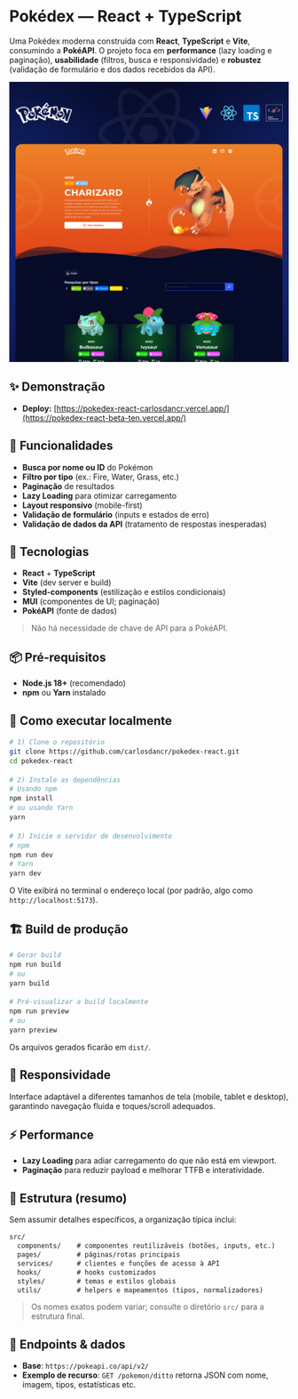 # Pokédex — React + TypeScript

Uma Pokédex moderna construída com **React**, **TypeScript** e **Vite**, consumindo a **PokéAPI**. O projeto foca em **performance** (lazy loading e paginação), **usabilidade** (filtros, busca e responsividade) e **robustez** (validação de formulário e dos dados recebidos da API).

![Pokédex](public/screenshot.png)

## ✨ Demonstração

- **Deploy:** [https://pokedex-react-carlosdancr.vercel.app/](https://pokedex-react-beta-ten.vercel.app/)

## 🔎 Funcionalidades

- **Busca por nome ou ID** do Pokémon  
- **Filtro por tipo** (ex.: Fire, Water, Grass, etc.)
- **Paginação** de resultados
- **Lazy Loading** para otimizar carregamento
- **Layout responsivo** (mobile-first)
- **Validação de formulário** (inputs e estados de erro)
- **Validação de dados da API** (tratamento de respostas inesperadas)

## 🧰 Tecnologias

- **React** + **TypeScript**
- **Vite** (dev server e build)
- **Styled-components** (estilização e estilos condicionais)
- **MUI** (componentes de UI; paginação)
- **PokéAPI** (fonte de dados)

> Não há necessidade de chave de API para a PokéAPI.

## 📦 Pré-requisitos

- **Node.js 18+** (recomendado)
- **npm** ou **Yarn** instalado

## 🚀 Como executar localmente

```bash
# 1) Clone o repositório
git clone https://github.com/carlosdancr/pokedex-react.git
cd pokedex-react

# 2) Instale as dependências
# Usando npm
npm install
# ou usando Yarn
yarn

# 3) Inicie o servidor de desenvolvimento
# npm
npm run dev
# Yarn
yarn dev
```

O Vite exibirá no terminal o endereço local (por padrão, algo como `http://localhost:5173`).

## 🏗️ Build de produção

```bash
# Gerar build
npm run build
# ou
yarn build

# Pré-visualizar a build localmente
npm run preview
# ou
yarn preview
```

Os arquivos gerados ficarão em `dist/`.

## 📱 Responsividade

Interface adaptável a diferentes tamanhos de tela (mobile, tablet e desktop), garantindo navegação fluida e toques/scroll adequados.

## ⚡ Performance

- **Lazy Loading** para adiar carregamento do que não está em viewport.
- **Paginação** para reduzir payload e melhorar TTFB e interatividade.

## 🧭 Estrutura (resumo)

Sem assumir detalhes específicos, a organização típica inclui:

```
src/
  components/    # componentes reutilizáveis (botões, inputs, etc.)
  pages/         # páginas/rotas principais
  services/      # clientes e funções de acesso à API
  hooks/         # hooks customizados
  styles/        # temas e estilos globais
  utils/         # helpers e mapeamentos (tipos, normalizadores)
```

> Os nomes exatos podem variar; consulte o diretório `src/` para a estrutura final.

## 🔗 Endpoints & dados

- **Base**: `https://pokeapi.co/api/v2/`  
- **Exemplo de recurso**: `GET /pokemon/ditto` retorna JSON com nome, imagem, tipos, estatísticas etc.
